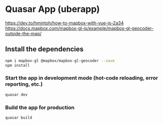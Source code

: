 # Quasar App (uberapp)
https://dev.to/hmintoh/how-to-mapbox-with-vue-js-2a34
https://docs.mapbox.com/mapbox-gl-js/example/mapbox-gl-geocoder-outside-the-map/

## Install the dependencies
```bash
npm i mapbox-gl @mapbox/mapbox-gl-geocoder --save
npm install
```

### Start the app in development mode (hot-code reloading, error reporting, etc.)
```bash
quasar dev
```


### Build the app for production
```bash
quasar build
```
